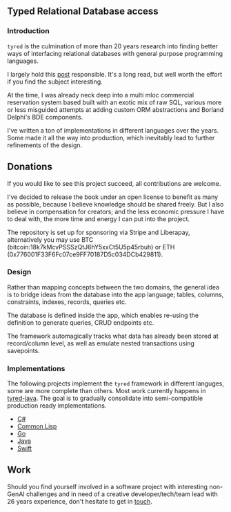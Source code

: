 ## Typed Relational Database access

### Introduction
`tyred` is the culmination of more than 20 years research into finding better ways of interfacing relational databases with general purpose programming languages.

I largely hold this [post](https://web.archive.org/web/20220823105749/http://blogs.tedneward.com/post/the-vietnam-of-computer-science/) responsible. It's a long read, but well worth the effort if you find the subject interesting.

At the time, I was already neck deep into a multi mloc commercial reservation system based built with an exotic mix of raw SQL, various more or less misguided attempts at adding custom ORM abstractions and Borland Delphi's BDE components.

I've written a ton of implementations in different languages over the years. Some made it all the way into production, which inevitably lead to further refinements of the design.

## Donations
If you would like to see this project succeed, all contributions are welcome.

I've decided to release the book under an open license to benefit as many as possible, because I believe knowledge should be shared freely. But I also believe in compensation for creators; and the less economic pressure I have to deal with, the more time and energy I can put into the project. 

The repository is set up for sponsoring via Stripe and Liberapay, alternatively you may use BTC (bitcoin:18k7kMcvPSSSzQtJ6hY5xxCt5U5p45rbuh) or ETH (0x776001F33F6Fc07ce9FF70187D5c034DCb429811). 

### Design
Rather than mapping concepts between the two domains, the general idea is to bridge ideas from the database into the app language; tables, columns, constraints, indexes, records, queries etc.

The database is defined inside the app, which enables re-using the definition to generate queries, CRUD endpoints etc.

The framework automagically tracks what data has already been stored at record/column level, as well as emulate nested transactions using savepoints.

### Implementations

The following projects implement the `tyred` framework in different languges, some are more complete than others. Most work currently happens in [tyred-java](https://github.com/codr7/tyred-java). The goal is to gradually consolidate into semi-compatible production ready implementations.

- [C#](https://github.com/codr7/hostr/tree/main/src/Hostr/DB)
- [Common Lisp](https://github.com/codr7/cl-redb)
- [Go](https://github.com/codr7/gstraps/tree/main/db)
- [Java](https://github.com/codr7/tyred-java)
- [Swift](https://github.com/codr7/swisql)

## Work
Should you find yourself involved in a software project with interesting non-GenAI challenges and in need of a creative developer/tech/team lead with 26 years experience, don't hesitate to get in [touch](mailto:codr7@protonmail.com).